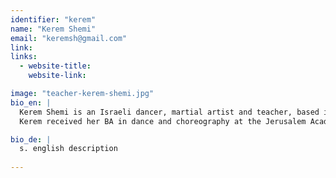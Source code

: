 ```yaml
---
identifier: "kerem"
name: "Kerem Shemi"
email: "keremsh@gmail.com"
link: 
links:
  - website-title: 
    website-link:

image: "teacher-kerem-shemi.jpg"
bio_en: |
  Kerem Shemi is an Israeli dancer, martial artist and teacher, based in Berlin. Her daily practice consists of a unique combination of dance and martial arts, which is manifested in her teaching and choreography. 
  Kerem received her BA in dance and choreography at the Jerusalem Academy of Music and Dance. After graduating, she has worked as a dancer in Israel with the choreographers Anat Shamgar and Ronnie Heller. She continued her movement research in China, living and training full time at the WDP school for internal Chinese martial arts of Wudang and in 2015 moved to the Academy for Internal Martial Arts in Berlin (Wudang Deutchland), where she is currently practicing, living and teaching. Kerem was awarded first prize at the Gertrud Kraus Choreography Competition in 2014 with her piece "Thoughts on material and body". She won gold and silver medals in Kung Fu tournaments taking place in China and Berlin.

bio_de: |
  s. english description
  
---
```

